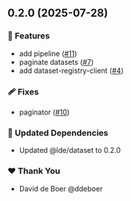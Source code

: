 ## 0.2.0 (2025-07-28)

### 🚀 Features

- add pipeline ([#11](https://github.com/ldengine/lde/pull/11))
- paginate datasets ([#7](https://github.com/ldengine/lde/pull/7))
- add dataset-registry-client ([#4](https://github.com/ldengine/lde/pull/4))

### 🩹 Fixes

- paginator ([#10](https://github.com/ldengine/lde/pull/10))

### 🧱 Updated Dependencies

- Updated @lde/dataset to 0.2.0

### ❤️ Thank You

- David de Boer @ddeboer